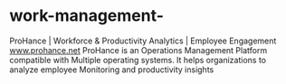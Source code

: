 # work-management-
ProHance | Workforce &amp; Productivity Analytics | Employee Engagement    www.prohance.net
ProHance is an Operations Management Platform compatible with Multiple operating systems. It helps organizations to analyze employee Monitoring and productivity insights



